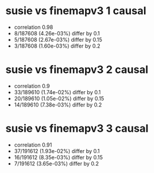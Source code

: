 # susie vs finemapv3  1 causal

- correlation 0.98
- 8/187608 (4.26e-03%) differ by 0.1
- 5/187608 (2.67e-03%) differ by 0.15
- 3/187608 (1.60e-03%) differ by 0.2


# susie vs finemapv3  2 causal

- correlation 0.9
- 33/189610 (1.74e-02%) differ by 0.1
- 20/189610 (1.05e-02%) differ by 0.15
- 14/189610 (7.38e-03%) differ by 0.2


# susie vs finemapv3  3 causal

- correlation 0.91
- 37/191612 (1.93e-02%) differ by 0.1
- 16/191612 (8.35e-03%) differ by 0.15
- 7/191612 (3.65e-03%) differ by 0.2


